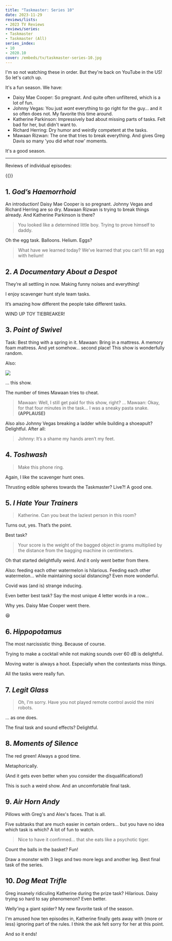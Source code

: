 ```yaml
---
title: "Taskmaster: Series 10"
date: 2023-11-29
reviews/lists:
- 2023 TV Reviews
reviews/series:
- Taskmaster
- Taskmaster (All)
series_index: 
- 10
- 2020.10
cover: /embeds/tv/taskmaster-series-10.jpg
---
```

I'm so not watching these in order. But they're back on YouTube in the US! So let's catch up. 

It's a fun season. We have:

- Daisy Mae Cooper: So pregnant. And quite often unfiltered, which is a lot of fun. 
- Johnny Vegas: You just *want* everything to go right for the guy... and it so often does not. My favorite this time around. 
- Katherine Parkinson: Impressively bad about missing parts of tasks. Felt bad for her, but didn't want to. 
- Richard Herring: Dry humor and weirdly competent at the tasks. 
- Mawaan Rizwan: The one that tries to break everything. And gives Greg Davis so many 'you did *what* now' moments. 

It's a good season. 

- - - - - 

Reviews of individual episodes:

{{<toc>}}

## 1. *God’s Haemorrhoid*

An introduction! Daisy Mae Cooper is so pregnant. Johnny Vegas and Richard Herring are so dry. Mawaan Rizwan is trying to break things already. And Katherine Parkinson is there? 

> You looked like a determined little boy. Trying to prove himself to daddy. 

Oh the egg task. Balloons. Helium. Eggs?

> What have we learned today? We’ve learned that you can’t fill an egg with helium!

## 2. *A Documentary About a Despot*

They’re all settling in now. Making funny noises and everything!

I enjoy scavenger hunt style team tasks. 

It’s amazing how different the people take different tasks.

WIND UP TOY TIEBREAKER!

## 3. *Point of Swivel*

Task: Best thing with a spring in it. 
Mawaan: Bring in a mattress. A memory foam mattress. 
And yet somehow… second place! This show is wonderfully random. 

Also:

![](/embeds/tv/attachments/taskmaster-10-2f8623.png)

… this show. 

The number of times Mawaan tries to cheat.

> Mawaan: Well, I still get paid for this show, right? 
> …
> Mawaan: Okay, for that four minutes in the task… I was a sneaky pasta snake.
> **(APPLAUSE)**

Also also Johnny Vegas breaking a ladder while building a shoeapult? Delightful. After all:

> Johnny: It’s a shame my hands aren’t my feet. 

## 4. *Toshwash*

> Make this phone ring.

Again, I like the scavenger hunt ones. 

Thrusting edible spheres towards the Taskmaster? Live?! A good one. 

## 5. *I Hate Your Trainers*

>  Katherine. Can you beat the laziest person in this room? 

Turns out, yes. That’s the point. 

Best task? 

> Your score is the weight of the bagged object in grams multiplied by the distance from the bagging machine in centimeters. 

Oh that started delightfully weird. And it only went better from there. 

Also: feeding each other watermelon is hilarious. Feeding each other watermelon… while maintaining social distancing? Even more wonderful. 

Covid was (and is) strange inducing. 

Even better best task? Say the most unique 4 letter words in a row… 

Why yes. Daisy Mae Cooper went there. 

😆

## 6. *Hippopotamus*

The most narcissistic thing. Because of course. 

Trying to make a cocktail while not making sounds over 60 dB is delightful. 

Moving water is always a hoot. Especially when the contestants miss things. 

All the tasks were really fun. 

## 7. *Legit Glass*

> Oh, I'm sorry. Have you not played remote control avoid the mini robots. 

... as one does. 

The final task and sound effects? Delightful. 

## 8. *Moments of Silence*

The red green! Always a good time. 

Metaphorically. 

(And it gets even better when you consider the disqualifications!)

This is such a weird show. And an uncomfortable final task. 

## 9. *Air Horn Andy*

Pillows with Greg's and Alex's faces. That is all. 

Five subtasks that are much easier in certain orders... but you have no idea which task is which? A lot of fun to watch. 

> Nice to have it confirmed... that she eats like a psychotic tiger. 

Count the balls in the basket? Fun!

Draw a monster with 3 legs and two more legs and another leg. Best final task of the series. 

## 10. *Dog Meat Trifle*

Greg insanely ridiculing Katherine during the prize task? Hilarious. Daisy trying so hard to say phenomenon? Even better. 

Welly'ing a giant spider? My new favorite task of the season. 

I'm amused how ten episodes in, Katherine finally gets away with (more or less) ignoring part of the rules. I think the ask felt sorry for her at this point. 

And so it ends!
